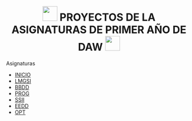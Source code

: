 <div>
 <h1 align=center > <img src="https://media.tenor.com/IqWzE2vuKDcAAAAj/hot-coco.gif" width="40"> PROYECTOS DE LA ASIGNATURAS DE PRIMER AÑO DE DAW <img src="https://media.tenor.com/IqWzE2vuKDcAAAAj/hot-coco.gif" width="40"></h1> 
  </div>
  
  <th>Asignaturas</th><br>
  <nav><!-- Menu de navegacion-->
          <ul><!-- La lista de enlaces-->
            <li><a class="subrayado" href="https://daw107.ieslossauces.es/">INICIO</a></li>
            <li ><a class="subrayado" href="https://daw107.ieslossauces.es/107LMSGIProyectoLMGSI/index.html">LMGSI</a></li> <!-- li etiqueta para las lineas de un lista-->
             <li ><a class="subrayado" href="">BBDD</a></li> 
             <li ><a class="subrayado" href="">PROG</a></li> 
             <li ><a class="subrayado" href="">SSII</a></li> 
             <li ><a class="subrayado" href="">EEDD</a></li> 
             <li ><a class="subrayado" href="">OPT</a></li> 
          </ul>
      </nav>
